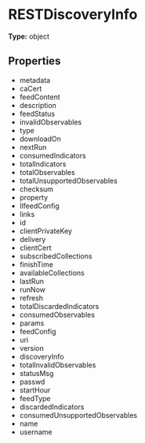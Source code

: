 # RESTDiscoveryInfo


**Type:** object

## Properties
* metadata
* caCert
* feedContent
* description
* feedStatus
* invalidObservables
* type
* downloadOn
* nextRun
* consumedIndicators
* totalIndicators
* totalObservables
* totalUnsupportedObservables
* checksum
* property
* llfeedConfig
* links
* id
* clientPrivateKey
* delivery
* clientCert
* subscribedCollections
* finishTime
* availableCollections
* lastRun
* runNow
* refresh
* totalDiscardedIndicators
* consumedObservables
* params
* feedConfig
* uri
* version
* discoveryInfo
* totalInvalidObservables
* statusMsg
* passwd
* startHour
* feedType
* discardedIndicators
* consumedUnsupportedObservables
* name
* username
